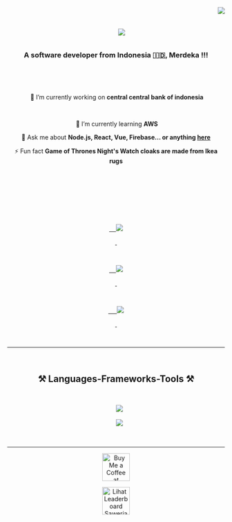 <img align="right" src="https://visitor-badge.laobi.icu/badge?page_id=salesp07.salesp07" />



<h1 align="center">

    <img src="https://readme-typing-svg.herokuapp.com/?font=Righteous&size=35&center=true&vCenter=true&width=500&height=70&duration=4000&lines=Hallo+Hallo!+👋+I'Herlambang!;" />

</h1>



<h3 align="center">A software developer from Indonesia 🇮🇩, Merdeka !!!</h3>



<br/>



<div align="center">

 

 🔭 I’m currently working on **central central bank of indonesia**

 

 🌱 I’m currently learning **AWS**



💬 Ask me about **Node.js, React, Vue, Firebase... or anything [here](mailto:herlambangbp123@gmail.com)**



⚡ Fun fact **Game of Thrones Night's Watch cloaks are made from Ikea rugs**



 </div>

 

<div align="center"> 

  <a href="mailto:herlambangbp123@gmail.com">

    <img src="https://img.shields.io/badge/Gmail-333333?style=for-the-badge&logo=gmail&logoColor=red" />

  </a>

  <a href="https://linkedin.com/in/herlambangbp" target="_blank">

    <img src="https://img.shields.io/badge/LinkedIn-0077B5?style=for-the-badge&logo=linkedin&logoColor=white" target="_blank" />

  </a>

  <a href="https://linktr.ee/herlambangbp123" target="_blank">

     <img src="https://img.shields.io/badge/Portfolio-FF5722?style=for-the-badge&logo=todoist&logoColor=white" target="_blank" /> <!-- sqlite, safari, google-chrome are other good icon options -->

  </a>

</div>



 <hr/>

 

<h2 align="center">⚒️ Languages-Frameworks-Tools ⚒️</h2>

<br/>

<div align="center">

    <img src="https://skillicons.dev/icons?i=react,vue,angular,bootstrap,mui,html,css,vscode,github,figma,git,scss" />

    <img src="https://skillicons.dev/icons?i=nodejs,javascript,typescript,express,firebase,nextjs,mysql" /><br>

</div>



<br/>

<hr/>



<div align="center">

<a href='https://saweria.co/hbp123' target='_blank'><img height='64' style='border:0px;height:64px;' src='https://storage.ko-fi.com/cdn/kofi1.png?v=3' border='0' alt='Buy Me a Coffee at saweria' /></a>

</div>
<div align="center">

<a href='https://img.shields.io/badge/Leaderboard-Saweria-1DA1F2?style=for-the-badge&logo=trophy&logoColor=white' target='_blank'><img height='64' style='border:0px;height:64px;' src='https://storage.ko-fi.com/cdn/kofi1.png?v=3' border='0' alt='Lihat Leaderboard Saweria' /></a>

</div>



<br/>

